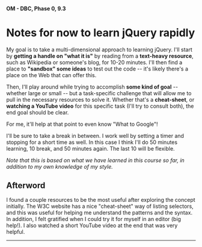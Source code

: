 #### OM - DBC, Phase 0, 9.3

# Notes for now to learn jQuery rapidly

My goal is to take a multi-dimensional approach to learning jQuery. I'll start by **getting a handle on "what it is"** by reading from a **text-heavy resource**, such as Wikipedia or someone's blog, for 10-20 minutes. I'll then find a place to **"sandbox" some ideas** to test out the code -- it's likely there's a place on the Web that can offer this.

Then, I'll play around while trying to accomplish **some kind of goal** -- whether large or small -- but a task-specific challenge that will allow me to pull in the necessary resources to solve it. Whether that's a **cheat-sheet**, or **watching a YouTube video** for this specific task (I'll try to consult both), the end goal should be clear.

For me, it'll help at that point to even know "What to Google"!

I'll be sure to take a break in between. I work well by setting a timer and stopping for a short time as well. In this case I think I'll do 50 minutes learning, 10 break, and 50 minutes again. The last 10 will be flexible.

*Note that this is based on what we have learned in this course so far, in addition to my own knowledge of my style.*

## Afterword

I found a couple resources to be the most useful after exploring the concept initially. The W3C website has a nice "cheat-sheet" way of listing selectors, and this was useful for helping me understand the patterns and the syntax. In addition, I felt gratified when I could try it for myself in an editor (big help!). I also watched a short YouTube video at the end that was very helpful. 

***
